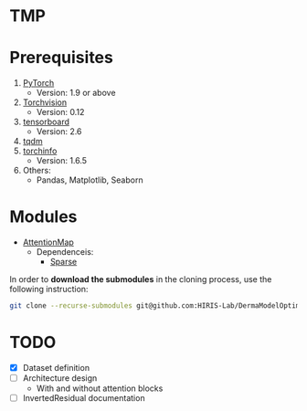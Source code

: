 # TMP

# Prerequisites
1. [PyTorch](https://anaconda.org/pytorch/pytorch)
    * Version: 1.9 or above
2. [Torchvision](https://anaconda.org/pytorch/torchvision)
    * Version: 0.12
3. [tensorboard](https://anaconda.org/anaconda/tensorboard)
    * Version: 2.6
4. [tqdm](https://anaconda.org/anaconda/tqdm)
5. [torchinfo](https://anaconda.org/conda-forge/torchinfo)
    * Version: 1.6.5
5. Others:
    * Pandas, Matplotlib, Seaborn


# Modules
* [AttentionMap](https://github.com/SolidusAbi/AttentionMap)
    * Dependenceis: 
        * [Sparse](https://github.com/SolidusAbi/Sparse)

In order to **download the submodules** in the cloning process, use the following instruction:
``` Bash
git clone --recurse-submodules git@github.com:HIRIS-Lab/DermaModelOptimization.git
```

# TODO
* [X] Dataset definition
* [ ] Architecture design
    * With and without attention blocks
* [ ] InvertedResidual documentation

